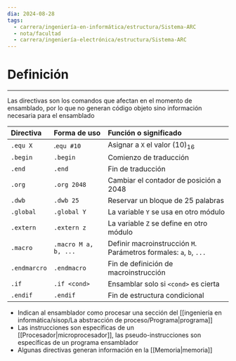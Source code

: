 ```yaml
---
dia: 2024-08-28
tags:
  - carrera/ingeniería-en-informática/estructura/Sistema-ARC
  - nota/facultad
  - carrera/ingeniería-electrónica/estructura/Sistema-ARC
---
```

# Definición
---
Las directivas son los comandos que afectan en el momento de ensamblado, por lo que no generan código objeto sino información necesaria para el ensamblado

| Directiva    | Forma de uso         | Función o significado                                              |
| :----------- | :------------------- | :----------------------------------------------------------------- |
| `.equ X`     | .`equ #10`           | Asignar a `X` el valor $(10)_{16}$                                 |
| `.begin`     | `.begin`             | Comienzo de traducción                                             |
| `.end`       | `.end`               | Fin de traducción                                                  |
| `.org`       | `.org 2048`          | Cambiar el contador de posición a $2048$                           |
| `.dwb`       | `.dwb 25`            | Reservar un bloque de $25$ palabras                                |
| `.global`    | `.global Y`          | La variable `Y` se usa en otro módulo                              |
| `.extern`    | `.extern z`          | La variable `Z` se define en otro módulo                           |
| `.macro`     | `.macro M a, b, ...` | Definir macroinstrucción `M`. Parámetros formales: `a`, `b`, `...` |
| `.endmarcro` | `.endmacro`          | Fin de definición de macroinstrucción                              |
| `.if`        | `.if <cond>`         | Ensamblar solo si `<cond>` es cierta                               |
| `.endif`     | `.endif`             | Fin de estructura condicional                                      |

* Indican al ensamblador como procesar una sección del [[ingeniería en informática/sisop/La abstracción de proceso/Programa|programa]]
* Las instrucciones son específicas de un [[Procesador|microprocesador]], las pseudo-instrucciones son específicas de un programa ensamblador
* Algunas directivas generan información en la [[Memoria|memoria]]
